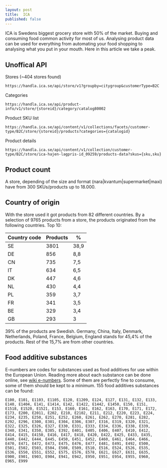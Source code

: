 ```yaml
---
layout: post
title:  ICA
published: false
---
```


ICA is Swedens biggest grocery store with 50% of the market. Buying and consuming food common activity for most of us. Analysing product data can be used for everything from automating your food shopping to analysing what you put in your mouth. Here in this article we take a peak.


## Unoffical API

Stores (~404 stores found)

`https://handla.ica.se/api/store/v1?groupby=citygroup&customerType=B2C`

Categories

`https://handla.ica.se/api/product-info/v1/store/{storeid}/category/catalog80002`

Product SKU list

`https://handla.ica.se/api/content/v1/collections/facets/customer-type/B2C/store/{storeid}/products?categories={catalogid}`

Product details

`https://handla.ica.se/api/content/v1/collection/customer-type/B2C/store/ica-hajen-lagpris-id_09259/products-data?skus={sku,sku}`

## Product count

A store, depending of the size and format (nara|kvantum|supermarket|maxi) have from 300 SKUs/products up to 18.000.

## Country of origin 

With the store used it got products from 82 different countries. By a selection of 9765 products from a store, the products originated from the following countries. Top 10:

| Country code | Products |  % | 
|---|---|---|
| SE | 3801 | 38,9
| DE | 856 | 8,8
| CN | 735 | 7,5
| IT | 634 | 6,5
| DK | 447 | 4,6
| NL | 430 | 4,4
| PL | 359 | 3,7
| FR | 341 | 3,5
| BE | 329 | 3,4
| GB | 293 | 3

39% of the products are Swedish. Germany, China, Italy, Denmark, Netherlands, Poland, France, Belgium, England stands for 45,4% of the products. Rest of the 15,7% are from other countries.

## Food additive substances

E-numbers are codes for substances used as food additives for use within the European Union. Reading more about each substance can be done online, see [wiki e-numbers](https://en.wikipedia.org/wiki/E_number). Some of them are perfectly fine to consume, some of them should be kept to a minimum. 155 food additives substances can be found:

`E100, E101, E1103, E1105, E120, E1209, E124, E127, E131, E132, E133, E140, E1404, E141, E1414, E142, E1422, E1442, E1450, E150, E151, E1518, E1520, E1521, E153, E160, E161, E162, E163, E170, E171, E172, E173, E200, E2011, E202, E210, E2102, E211, E212, E220, E223, E224, E234, E235, E250, E251, E252, E260, E261, E262, E270, E281, E282, E292, E296, E300, E301, E304, E306, E307, E316, E319, E320, E321, E322, E325, E326, E327, E330, E331, E333, E334, E336, E338, E339, E340, E341, E350, E385, E392, E401, E405, E406, E407, E410, E412, E414, E415, E4150, E416, E417, E418, E420, E422, E425, E433, E435, E440, E442, E444, E445, E450, E451, E452, E460, E461, E464, E466, E470, E471, E472, E473, E475, E476, E477, E481, E491, E492, E500, E501, E502, E503, E504, E508, E509, E510, E516, E524, E526, E535, E536, E550, E551, E552, E575, E576, E578, E621, E627, E631, E635, E900, E901, E903, E904, E941, E942, E950, E951, E954, E955, E960, E965, E999`


